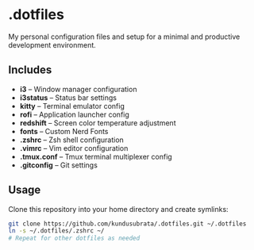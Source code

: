 
# .dotfiles

My personal configuration files and setup for a minimal and productive development environment.

## Includes
- **i3** – Window manager configuration
- **i3status** – Status bar settings
- **kitty** – Terminal emulator config
- **rofi** – Application launcher config
- **redshift** – Screen color temperature adjustment
- **fonts** – Custom Nerd Fonts
- **.zshrc** – Zsh shell configuration
- **.vimrc** – Vim editor configuration
- **.tmux.conf** – Tmux terminal multiplexer config
- **.gitconfig** – Git settings

## Usage
Clone this repository into your home directory and create symlinks:
```bash
git clone https://github.com/kundusubrata/.dotfiles.git ~/.dotfiles
ln -s ~/.dotfiles/.zshrc ~/
# Repeat for other dotfiles as needed
